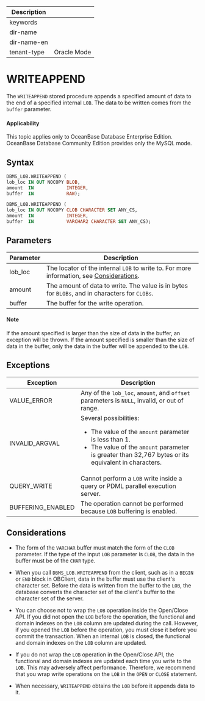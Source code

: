 | Description   |                 |
|---------------|-----------------|
| keywords      |                 |
| dir-name      |                 |
| dir-name-en   |                 |
| tenant-type   | Oracle Mode     |

# WRITEAPPEND

The `WRITEAPPEND` stored procedure appends a specified amount of data to the end of a specified internal `LOB`. The data to be written comes from the `buffer` parameter.

  <main id="notice" >
    <h4>Applicability</h4>
    <p>This topic applies only to OceanBase Database Enterprise Edition. OceanBase Database Community Edition provides only the MySQL mode. </p>
  </main>

## Syntax

```sql
DBMS_LOB.WRITEAPPEND (
lob_loc IN OUT NOCOPY BLOB,
amount  IN            INTEGER,
buffer  IN            RAW);

DBMS_LOB.WRITEAPPEND (
lob_loc IN OUT NOCOPY CLOB CHARACTER SET ANY_CS,
amount  IN            INTEGER,
buffer  IN            VARCHAR2 CHARACTER SET ANY_CS);
```



## Parameters



| Parameter | Description |
|---------|--------------------------------------------------------------------------------|
| lob_loc | The locator of the internal `LOB` to write to. For more information, see [Considerations](../9300.dbms-lob-oracle/100.dbms-lob-overview-oracle.md).  |
| amount | The amount of data to write. The value is in bytes for `BLOBs`, and in characters for `CLOBs`.  |
| buffer | The buffer for the write operation.  |


  <main id="notice" type='explain'>
    <h4>Note</h4>
    <p>If the amount specified is larger than the size of data in the buffer, an exception will be thrown. If the amount specified is smaller than the size of data in the buffer, only the data in the buffer will be appended to the <code>LOB</code>. </p>
  </main>

## Exceptions



| Exception | Description |
|-------------------|----------------------------------------------------------------------------------------------------------------------------------------------------------------|
| VALUE_ERROR | Any of the `lob_loc`, `amount`, and `offset` parameters is `NULL`, invalid, or out of range.  |
| INVALID_ARGVAL | Several possibilities: <ul><li> The value of the `amount` parameter is less than 1.   </li><li> The value of the `amount` parameter is greater than 32,767 bytes or its equivalent in characters.</li></ul> |
| QUERY_WRITE | Cannot perform a `LOB` write inside a query or PDML parallel execution server.  |
| BUFFERING_ENABLED | The operation cannot be performed because `LOB` buffering is enabled.  |



## Considerations

* The form of the `VARCHAR` buffer must match the form of the `CLOB` parameter. If the type of the input `LOB` parameter is `CLOB`, the data in the buffer must be of the `CHAR` type.



* When you call `DBMS_LOB.WRITEAPPEND` from the client, such as in a `BEGIN` or `END` block in OBClient, data in the buffer must use the client's character set. Before the data is written from the buffer to the `LOB`, the database converts the character set of the client's buffer to the character set of the server.



* You can choose not to wrap the `LOB` operation inside the Open/Close API. If you did not open the `LOB` before the operation, the functional and domain indexes on the `LOB` column are updated during the call. However, if you opened the `LOB` before the operation, you must close it before you commit the transaction. When an internal `LOB` is closed, the functional and domain indexes on the `LOB` column are updated.



* If you do not wrap the `LOB` operation in the Open/Close API, the functional and domain indexes are updated each time you write to the `LOB`. This may adversely affect performance. Therefore, we recommend that you wrap write operations on the `LOB` in the `OPEN` or `CLOSE` statement.



* When necessary, `WRITEAPPEND` obtains the `LOB` before it appends data to it.






